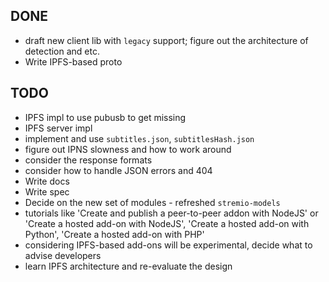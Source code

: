 ## DONE

* draft new client lib with `legacy` support; figure out the architecture of detection and etc.
* Write IPFS-based proto

## TODO

* IPFS impl to use pubusb to get missing
* IPFS server impl
* implement and use `subtitles.json`, `subtitlesHash.json`
* figure out IPNS slowness and how to work around
* consider the response formats
* consider how to handle JSON errors and 404
* Write docs
* Write spec
* Decide on the new set of modules - refreshed `stremio-models`
* tutorials like 'Create and publish a peer-to-peer addon with NodeJS' or 'Create a hosted add-on with NodeJS', 'Create a hosted add-on with Python', 'Create a hosted add-on with PHP'
* considering IPFS-based add-ons will be experimental, decide what to advise developers
* learn IPFS architecture and re-evaluate the design